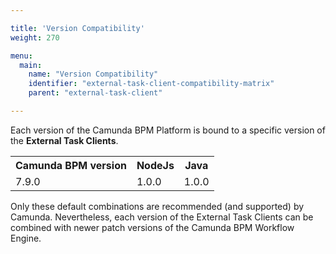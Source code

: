 ```yaml
---

title: 'Version Compatibility'
weight: 270

menu:
  main:
    name: "Version Compatibility"
    identifier: "external-task-client-compatibility-matrix"
    parent: "external-task-client"

---
```


Each version of the Camunda BPM Platform is bound to a specific version of the **External Task Clients**.

<table class="table table-striped">
  <tr>
    <th>Camunda BPM version</th>
    <th>NodeJs</th>
    <th>Java</th>
  </tr>
  <tr>
    <td>7.9.0</td>
    <td>1.0.0</td>
    <td>1.0.0</td>
  </tr>
</table>

Only these default combinations are recommended (and supported) by Camunda. Nevertheless, each version of the External 
Task Clients can be combined with newer patch versions of the Camunda BPM Workflow Engine.